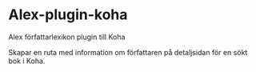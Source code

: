 # Alex-plugin-koha
Alex författarlexikon plugin till Koha

Skapar en ruta med information om författaren på detaljsidan för en sökt bok i Koha.
